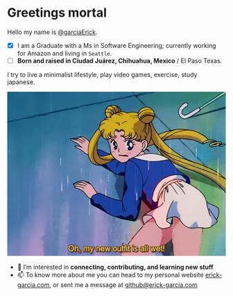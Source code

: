 # Greetings mortal
Hello my name is [@garciaErick](https://github.com/garciaErick).

* [x] I am a Graduate with a Ms in Software Engineering; currently working for Amazon and living in `Seattle`. 
* [ ] **Born and raised in Ciudad Juárez, Chihuahua, Mexico** / El Paso Texas. 

I try to live a minimalist lifestyle, play video games, exercise️, study japanese. 

![Alt txt](sailor_wet.png "hello")

- 👀 I’m interested in **connecting, contributing, and learning new stuff**
- 📫 To know more about me you can head to my personal website [erick-garcia.com](https://erick-garcia.com/), or sent me a message at github@erick-garcia.com
